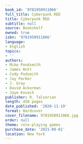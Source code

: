 ```yaml
---
book_id: '9781950911066'
full_title: Cyberpunk RED
title: Cyberpunk RED
subtitle: null
source: Bookshelf
owned: true
isbn: '9781950911066'
language:
- English
topics:
- ''
authors:
- Mike Pondsmith
- James Hutt
- Cody Podsmith
- Jay Parker
- J. Gray
- David Ackerman
- Jaye Kovach
publisher: R. Talsorian
length: 458 pages
date_published: '2020-11-19'
format: Hardcover
cover_filename: 9781950911066.jpg
order: null
theme: role-playing games
purchase_date: '2021-09-01'
location: New York
---
```


